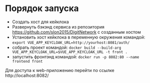 # Порядок запуска

* Создать хост для кейклока
* Развернуть бэкэнд сервиса из репозитория https://github.com/slon2015/DigitNetwork с созданным хостом
* Установить хост кейклока в переменную окружения командой:
`export VUE_APP_KEYCLOAK_URL=http://yourhost:8081/auth/`
* собрать проект командой: `docker build --build-arg VUE_APP_KEYCLOAK_URL=$VUE_APP_KEYCLOAK_URL -t front .`
* запустить фронтэнд командой: `docker run -p 8082:80 --name frontend front`

Для доступа к web-приложению перейти по ссылке http://localhost:8082/
